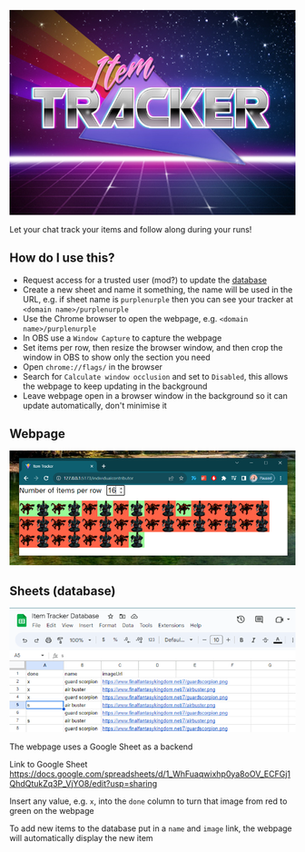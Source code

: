 ![](./src/assets/banner.jpg)

Let your chat track your items and follow along during your runs!

## How do I use this?

- Request access for a trusted user (mod?) to update the [database](https://docs.google.com/spreadsheets/d/1_WhFuaqwixhp0ya8oOV_ECFGj1QhdQtukZq3P_VjYO8/edit?usp=sharing)
- Create a new sheet and name it something, the name will be used in the URL, e.g. if sheet name is `purplenurple` then you can see your tracker at `<domain name>/purplenurple`
- Use the Chrome browser to open the webpage, e.g. `<domain name>/purplenurple`
- In OBS use a `Window Capture` to capture the webpage
- Set items per row, then resize the browser window, and then crop the window in OBS to show only the section you need
- Open `chrome://flags/` in the browser
- Search for `Calculate window occlusion` and set to `Disabled`, this allows the webpage to keep updating in the background
- Leave webpage open in a browser window in the background so it can update automatically, don't minimise it


## Webpage

![](./src/assets/streamlabs-window-capture.PNG)

## Sheets (database)

![](./src/assets/item-tracker-sheet-database.PNG)

The webpage uses a Google Sheet as a backend

Link to Google Sheet https://docs.google.com/spreadsheets/d/1_WhFuaqwixhp0ya8oOV_ECFGj1QhdQtukZq3P_VjYO8/edit?usp=sharing

Insert any value, e.g. `x`, into the `done` column to turn that image from red to green on the webpage

To add new items to the database put in a `name` and `image` link, the webpage will automatically display the new item